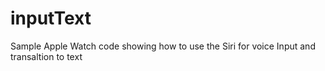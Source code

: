 # inputText
Sample Apple Watch code showing how to use the Siri for voice Input and transaltion to text
